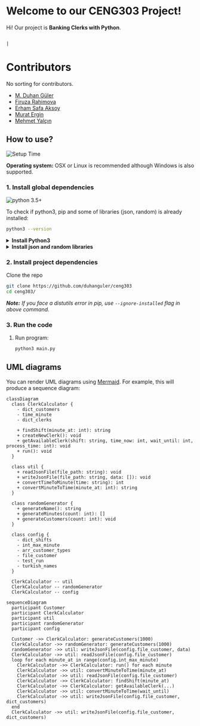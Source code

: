 # Welcome to our CENG303 Project!

Hi! Our project is **Banking Clerks with Python**. 

                                                                           |

# Contributors

No sorting for contributors.

- [M. Duhan Güler](https://github.com/duhanguler)
- [Firuza Rahimova](https://github.com/firagimova)
- [Erham Safa Aksoy](https://github.com/ErhamSafa)
- [Murat Ergin](https://github.com/MurattErginn)
- [Mehmet Yalçın](https://github.com/aviascerate)

## How to use?

![Setup Time](https://img.shields.io/badge/Setup_Time-10_min-blue.svg)

**Operating system:** OSX or Linux is recommended although Windows is also supported.

### 1. Install global dependencies

![python 3.5+](https://img.shields.io/badge/python-3.7+-blue.svg)

To check if python3, pip and some of libraries (json, random) is already installed:

```bash
python3 --version
```

<details>
	<summary><b>Install Python3</b></summary>

To install python3 follow instructions [here](https://www.python.org/downloads/)

To install pip - follow instructions [here](https://pip.pypa.io/en/stable/installation/)

</details>
<details>
<summary><b>Install json and random libraries</b></summary>

**Any installation method is fine.**

Recommended:

```bash
python3 -m pip install --user --upgrade pip
python3 -m pip install --user json
python3 -m pip install --user random
```


</details>


### 2. Install project dependencies

Clone the repo

```bash
git clone https://github.com/duhanguler/ceng303
cd ceng303/
```


_**Note:** If you face a distutils error in pip, use `--ignore-installed` flag in above command._

<!-- Wiki should not get cloned -->

### 3. Run the code

1. Run program:
   ```bash
   python3 main.py
   ```


## UML diagrams

You can render UML diagrams using [Mermaid](https://mermaidjs.github.io/). For example, this will produce a sequence diagram:

```mermaid
classDiagram
  class ClerkCalculator {
    - dict_customers
    - time_minute
    - dict_clerks

    + findShift(minute_at: int): string
    + createNewClerk(): void
    + getAvailableClerk(shift: string, time_now: int, wait_until: int, process_time: int): void
    + run(): void
  }

  class util {
    + readJsonFile(file_path: string): void
    + writeJsonFile(file_path: string, data: []): void
    + convertTimeToMinute(time: string): int
    + convertMinuteToTime(minute_at: int): string
  }

  class randomGenerator {
    + generateName(): string
    + generateMinutes(count: int): []
    + generateCustomers(count: int): void
  }

  class config {
    - dict_shifts
    - int_max_minute
    - arr_customer_types
    - file_customer
    - test_run
    - turkish_names
  }

  ClerkCalculator -- util
  ClerkCalculator -- randomGenerator
  ClerkCalculator -- config

```


```mermaid
sequenceDiagram
  participant Customer
  participant ClerkCalculator
  participant util
  participant randomGenerator
  participant config

  Customer ->> ClerkCalculator: generateCustomers(1000)
  ClerkCalculator ->> randomGenerator: generateCustomers(1000)
  randomGenerator ->> util: writeJsonFile(config.file_customer, data)
  ClerkCalculator ->> util: readJsonFile(config.file_customer)
  loop for each minute_at in range(config.int_max_minute)
    ClerkCalculator ->> ClerkCalculator: run() for each minute
    ClerkCalculator ->> util: convertMinuteToTime(minute_at)
    ClerkCalculator ->> util: readJsonFile(config.file_customer)
    ClerkCalculator ->> ClerkCalculator: findShift(minute_at)
    ClerkCalculator ->> ClerkCalculator: getAvailableClerk(...)
    ClerkCalculator ->> util: convertMinuteToTime(wait_until)
    ClerkCalculator ->> util: writeJsonFile(config.file_customer, dict_customers)
  end
  ClerkCalculator ->> util: writeJsonFile(config.file_customer, dict_customers)

```


